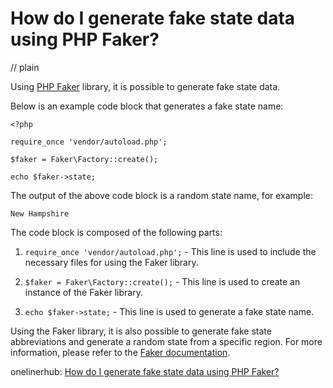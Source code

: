 # How do I generate fake state data using PHP Faker?
// plain

Using [PHP Faker](https://github.com/fzaninotto/Faker) library, it is possible to generate fake state data.

Below is an example code block that generates a fake state name:

```
<?php

require_once 'vendor/autoload.php';

$faker = Faker\Factory::create();

echo $faker->state;

```

The output of the above code block is a random state name, for example:

```
New Hampshire
```

The code block is composed of the following parts:

1. `require_once 'vendor/autoload.php';` - This line is used to include the necessary files for using the Faker library.

2. `$faker = Faker\Factory::create();` - This line is used to create an instance of the Faker library.

3. `echo $faker->state;` - This line is used to generate a fake state name.

Using the Faker library, it is also possible to generate fake state abbreviations and generate a random state from a specific region. For more information, please refer to the [Faker documentation](https://github.com/fzaninotto/Faker#fakerprovidestate).

onelinerhub: [How do I generate fake state data using PHP Faker?](https://onelinerhub.com/php-faker/how-do-i-generate-fake-state-data-using-php-faker)